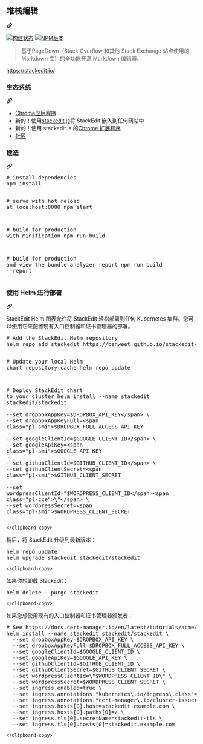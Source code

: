 <div class="Box-sc-g0xbh4-0 bJMeLZ js-snippet-clipboard-copy-unpositioned" data-hpc="true"><article class="markdown-body entry-content container-lg" itemprop="text"><div class="markdown-heading" dir="auto"><h1 tabindex="-1" class="heading-element" dir="auto"><font style="vertical-align: inherit;"><font style="vertical-align: inherit;">堆栈编辑</font></font></h1><a id="user-content-stackedit" class="anchor" aria-label="永久链接：StackEdit" href="#stackedit"><svg class="octicon octicon-link" viewBox="0 0 16 16" version="1.1" width="16" height="16" aria-hidden="true"><path d="m7.775 3.275 1.25-1.25a3.5 3.5 0 1 1 4.95 4.95l-2.5 2.5a3.5 3.5 0 0 1-4.95 0 .751.751 0 0 1 .018-1.042.751.751 0 0 1 1.042-.018 1.998 1.998 0 0 0 2.83 0l2.5-2.5a2.002 2.002 0 0 0-2.83-2.83l-1.25 1.25a.751.751 0 0 1-1.042-.018.751.751 0 0 1-.018-1.042Zm-4.69 9.64a1.998 1.998 0 0 0 2.83 0l1.25-1.25a.751.751 0 0 1 1.042.018.751.751 0 0 1 .018 1.042l-1.25 1.25a3.5 3.5 0 1 1-4.95-4.95l2.5-2.5a3.5 3.5 0 0 1 4.95 0 .751.751 0 0 1-.018 1.042.751.751 0 0 1-1.042.018 1.998 1.998 0 0 0-2.83 0l-2.5 2.5a1.998 1.998 0 0 0 0 2.83Z"></path></svg></a></div>
<p dir="auto"><a href="https://travis-ci.org/benweet/stackedit" rel="nofollow"><img src="https://camo.githubusercontent.com/d12c650f5ec8b189e438320a15f3a3b50cc539ed5aead893c5c4eb13afd9ddcf/68747470733a2f2f696d672e736869656c64732e696f2f7472617669732f62656e776565742f737461636b656469742e7376673f7374796c653d666c6174" alt="构建状态" data-canonical-src="https://img.shields.io/travis/benweet/stackedit.svg?style=flat" style="max-width: 100%;"></a> <a href="https://www.npmjs.org/package/stackedit" rel="nofollow"><img src="https://camo.githubusercontent.com/e7818230d5e81403330753d5bcf34ffe838aa5c6aeb9bd7a96cd7f3892c917b8/68747470733a2f2f696d672e736869656c64732e696f2f6e706d2f762f737461636b656469742e7376673f7374796c653d666c6174" alt="NPM版本" data-canonical-src="https://img.shields.io/npm/v/stackedit.svg?style=flat" style="max-width: 100%;"></a></p>
<blockquote>
<p dir="auto"><font style="vertical-align: inherit;"><font style="vertical-align: inherit;">基于PageDown（Stack Overflow 和其他 Stack Exchange 站点使用的 Markdown 库）的全功能开源 Markdown 编辑器。</font></font></p>
</blockquote>
<p dir="auto"><a href="https://stackedit.io/" rel="nofollow"><font style="vertical-align: inherit;"><font style="vertical-align: inherit;">https://stackedit.io/</font></font></a></p>
<div class="markdown-heading" dir="auto"><h3 tabindex="-1" class="heading-element" dir="auto"><font style="vertical-align: inherit;"><font style="vertical-align: inherit;">生态系统</font></font></h3><a id="user-content-ecosystem" class="anchor" aria-label="永久链接：生态系统" href="#ecosystem"><svg class="octicon octicon-link" viewBox="0 0 16 16" version="1.1" width="16" height="16" aria-hidden="true"><path d="m7.775 3.275 1.25-1.25a3.5 3.5 0 1 1 4.95 4.95l-2.5 2.5a3.5 3.5 0 0 1-4.95 0 .751.751 0 0 1 .018-1.042.751.751 0 0 1 1.042-.018 1.998 1.998 0 0 0 2.83 0l2.5-2.5a2.002 2.002 0 0 0-2.83-2.83l-1.25 1.25a.751.751 0 0 1-1.042-.018.751.751 0 0 1-.018-1.042Zm-4.69 9.64a1.998 1.998 0 0 0 2.83 0l1.25-1.25a.751.751 0 0 1 1.042.018.751.751 0 0 1 .018 1.042l-1.25 1.25a3.5 3.5 0 1 1-4.95-4.95l2.5-2.5a3.5 3.5 0 0 1 4.95 0 .751.751 0 0 1-.018 1.042.751.751 0 0 1-1.042.018 1.998 1.998 0 0 0-2.83 0l-2.5 2.5a1.998 1.998 0 0 0 0 2.83Z"></path></svg></a></div>
<ul dir="auto">
<li><a href="https://chrome.google.com/webstore/detail/iiooodelglhkcpgbajoejffhijaclcdg" rel="nofollow"><font style="vertical-align: inherit;"><font style="vertical-align: inherit;">Chrome应用程序</font></font></a></li>
<li><font style="vertical-align: inherit;"><font style="vertical-align: inherit;">新的！使用</font><a href="https://github.com/benweet/stackedit.js"><font style="vertical-align: inherit;">stackedit.js</font></a><font style="vertical-align: inherit;">将 StackEdit 嵌入到任何网站中</font></font><a href="https://github.com/benweet/stackedit.js"><font style="vertical-align: inherit;"></font></a></li>
<li><font style="vertical-align: inherit;"><font style="vertical-align: inherit;">新的！</font><font style="vertical-align: inherit;">使用 stackedit.js 的</font></font><a href="https://chrome.google.com/webstore/detail/ajehldoplanpchfokmeempkekhnhmoha" rel="nofollow"><font style="vertical-align: inherit;"><font style="vertical-align: inherit;">Chrome 扩展程序</font></font></a><font style="vertical-align: inherit;"></font></li>
<li><a href="https://community.stackedit.io/" rel="nofollow"><font style="vertical-align: inherit;"><font style="vertical-align: inherit;">社区</font></font></a></li>
</ul>
<div class="markdown-heading" dir="auto"><h3 tabindex="-1" class="heading-element" dir="auto"><font style="vertical-align: inherit;"><font style="vertical-align: inherit;">建造</font></font></h3><a id="user-content-build" class="anchor" aria-label="永久链接：构建" href="#build"><svg class="octicon octicon-link" viewBox="0 0 16 16" version="1.1" width="16" height="16" aria-hidden="true"><path d="m7.775 3.275 1.25-1.25a3.5 3.5 0 1 1 4.95 4.95l-2.5 2.5a3.5 3.5 0 0 1-4.95 0 .751.751 0 0 1 .018-1.042.751.751 0 0 1 1.042-.018 1.998 1.998 0 0 0 2.83 0l2.5-2.5a2.002 2.002 0 0 0-2.83-2.83l-1.25 1.25a.751.751 0 0 1-1.042-.018.751.751 0 0 1-.018-1.042Zm-4.69 9.64a1.998 1.998 0 0 0 2.83 0l1.25-1.25a.751.751 0 0 1 1.042.018.751.751 0 0 1 .018 1.042l-1.25 1.25a3.5 3.5 0 1 1-4.95-4.95l2.5-2.5a3.5 3.5 0 0 1 4.95 0 .751.751 0 0 1-.018 1.042.751.751 0 0 1-1.042.018 1.998 1.998 0 0 0-2.83 0l-2.5 2.5a1.998 1.998 0 0 0 0 2.83Z"></path></svg></a></div>
<div class="highlight highlight-source-shell notranslate position-relative overflow-auto" dir="auto"><pre><span class="pl-c"><span class="pl-c">#</span> install dependencies</span>
npm install

<span class="pl-c"><span class="pl-c">#</span> serve with hot reload at localhost:8080</span>
npm start

<span class="pl-c"><span class="pl-c">#</span> build for production with minification</span>
npm run build

<span class="pl-c"><span class="pl-c">#</span> build for production and view the bundle analyzer report</span>
npm run build --report</pre><div class="zeroclipboard-container">
   
     
</svg>
    </clipboard-copy>
  </div></div>
<div class="markdown-heading" dir="auto"><h3 tabindex="-1" class="heading-element" dir="auto"><font style="vertical-align: inherit;"><font style="vertical-align: inherit;">使用 Helm 进行部署</font></font></h3><a id="user-content-deploy-with-helm" class="anchor" aria-label="永久链接：使用 Helm 进行部署" href="#deploy-with-helm"><svg class="octicon octicon-link" viewBox="0 0 16 16" version="1.1" width="16" height="16" aria-hidden="true"><path d="m7.775 3.275 1.25-1.25a3.5 3.5 0 1 1 4.95 4.95l-2.5 2.5a3.5 3.5 0 0 1-4.95 0 .751.751 0 0 1 .018-1.042.751.751 0 0 1 1.042-.018 1.998 1.998 0 0 0 2.83 0l2.5-2.5a2.002 2.002 0 0 0-2.83-2.83l-1.25 1.25a.751.751 0 0 1-1.042-.018.751.751 0 0 1-.018-1.042Zm-4.69 9.64a1.998 1.998 0 0 0 2.83 0l1.25-1.25a.751.751 0 0 1 1.042.018.751.751 0 0 1 .018 1.042l-1.25 1.25a3.5 3.5 0 1 1-4.95-4.95l2.5-2.5a3.5 3.5 0 0 1 4.95 0 .751.751 0 0 1-.018 1.042.751.751 0 0 1-1.042.018 1.998 1.998 0 0 0-2.83 0l-2.5 2.5a1.998 1.998 0 0 0 0 2.83Z"></path></svg></a></div>
<p dir="auto"><font style="vertical-align: inherit;"><font style="vertical-align: inherit;">StackEdit Helm 图表允许将 StackEdit 轻松部署到任何 Kubernetes 集群。您可以使用它来配置现有入口控制器和证书管理器的部署。</font></font></p>
<div class="highlight highlight-source-shell notranslate position-relative overflow-auto" dir="auto"><pre><span class="pl-c"><span class="pl-c">#</span> Add the StackEdit Helm repository</span>
helm repo add stackedit https://benweet.github.io/stackedit-charts/

<span class="pl-c"><span class="pl-c">#</span> Update your local Helm chart repository cache</span>
helm repo update

<span class="pl-c"><span class="pl-c">#</span> Deploy StackEdit chart to your cluster</span>
helm install --name stackedit stackedit/stackedit \
  --set dropboxAppKey=<span class="pl-smi">$DROPBOX_API_KEY</span> \
  --set dropboxAppKeyFull=<span class="pl-smi">$DROPBOX_FULL_ACCESS_API_KEY</span> \
  --set googleClientId=<span class="pl-smi">$GOOGLE_CLIENT_ID</span> \
  --set googleApiKey=<span class="pl-smi">$GOOGLE_API_KEY</span> \
  --set githubClientId=<span class="pl-smi">$GITHUB_CLIENT_ID</span> \
  --set githubClientSecret=<span class="pl-smi">$GITHUB_CLIENT_SECRET</span> \
  --set wordpressClientId=<span class="pl-cce">\"</span><span class="pl-smi">$WORDPRESS_CLIENT_ID</span><span class="pl-cce">\"</span> \
  --set wordpressSecret=<span class="pl-smi">$WORDPRESS_CLIENT_SECRET</span></pre><div class="zeroclipboard-container">
    

   
    </clipboard-copy>
  </div></div>
<p dir="auto"><font style="vertical-align: inherit;"><font style="vertical-align: inherit;">稍后，将 StackEdit 升级到最新版本：</font></font></p>
<div class="highlight highlight-source-shell notranslate position-relative overflow-auto" dir="auto"><pre>helm repo update
helm upgrade stackedit stackedit/stackedit</pre><div class="zeroclipboard-container">
  
    </clipboard-copy>
  </div></div>
<p dir="auto"><font style="vertical-align: inherit;"><font style="vertical-align: inherit;">如果你想卸载 StackEdit：</font></font></p>
<div class="highlight highlight-source-shell notranslate position-relative overflow-auto" dir="auto"><pre>helm delete --purge stackedit</pre><div class="zeroclipboard-container">
   
  
    </clipboard-copy>
  </div></div>
<p dir="auto"><font style="vertical-align: inherit;"><font style="vertical-align: inherit;">如果您想使用现有的入口控制器和证书管理器颁发者：</font></font></p>
<div class="highlight highlight-source-shell notranslate position-relative overflow-auto" dir="auto"><pre><span class="pl-c"><span class="pl-c">#</span> See https://docs.cert-manager.io/en/latest/tutorials/acme/quick-start/index.html</span>
helm install --name stackedit stackedit/stackedit \
  --set dropboxAppKey=<span class="pl-smi">$DROPBOX_API_KEY</span> \
  --set dropboxAppKeyFull=<span class="pl-smi">$DROPBOX_FULL_ACCESS_API_KEY</span> \
  --set googleClientId=<span class="pl-smi">$GOOGLE_CLIENT_ID</span> \
  --set googleApiKey=<span class="pl-smi">$GOOGLE_API_KEY</span> \
  --set githubClientId=<span class="pl-smi">$GITHUB_CLIENT_ID</span> \
  --set githubClientSecret=<span class="pl-smi">$GITHUB_CLIENT_SECRET</span> \
  --set wordpressClientId=<span class="pl-cce">\"</span><span class="pl-smi">$WORDPRESS_CLIENT_ID</span><span class="pl-cce">\"</span> \
  --set wordpressSecret=<span class="pl-smi">$WORDPRESS_CLIENT_SECRET</span> \
  --set ingress.enabled=true \
  --set ingress.annotations.<span class="pl-s"><span class="pl-pds">"</span>kubernetes\.io/ingress\.class<span class="pl-pds">"</span></span>=nginx \
  --set ingress.annotations.<span class="pl-s"><span class="pl-pds">"</span>cert-manager\.io/cluster-issuer<span class="pl-pds">"</span></span>=letsencrypt-prod \
  --set ingress.hosts[0].host=stackedit.example.com \
  --set ingress.hosts[0].paths[0]=/ \
  --set ingress.tls[0].secretName=stackedit-tls \
  --set ingress.tls[0].hosts[0]=stackedit.example.com</pre><div class="zeroclipboard-container">
  

    
    </clipboard-copy>
  </div></div>
</article></div>
